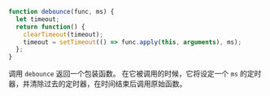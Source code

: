 ```js demo
function debounce(func, ms) {
  let timeout;
  return function() {
    clearTimeout(timeout);
    timeout = setTimeout(() => func.apply(this, arguments), ms);
  };
}

```

调用 `debounce` 返回一个包装函数。 在它被调用的时候，它将设定一个 `ms` 的定时器，并清除过去的定时器，在时间结束后调用原始函数。

